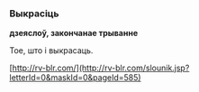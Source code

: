 ### Выкрасіць
**дзеяслоў, закончанае трыванне**

Тое, што і выкрасаць.

<a rel="author">[http://rv-blr.com/](http://rv-blr.com/slounik.jsp?letterId=0&maskId=0&pageId=585)</a>
